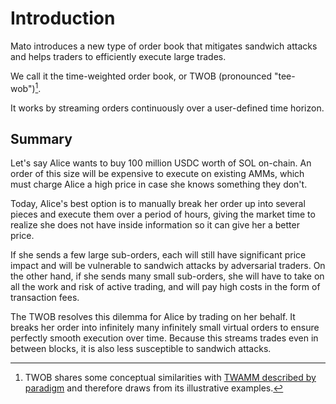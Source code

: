 # Introduction

Mato introduces a new type of order book that mitigates sandwich attacks and helps traders to efficiently execute large trades.

We call it the time-weighted order book, or TWOB (pronounced "tee-wob")[^note].

It works by streaming orders continuously over a user-defined time horizon.

## Summary

Let's say Alice wants to buy 100 million USDC worth of SOL on-chain. An order of this size will be expensive to execute on existing AMMs, which must charge Alice a high price in case she knows something they don't.

Today, Alice's best option is to manually break her order up into several pieces and execute them over a period of hours, giving the market time to realize she does not have inside information so it can give her a better price.

If she sends a few large sub-orders, each will still have significant price impact and will be vulnerable to sandwich attacks by adversarial traders. On the other hand, if she sends many small sub-orders, she will have to take on all the work and risk of active trading, and will pay high costs in the form of transaction fees.

The TWOB resolves this dilemma for Alice by trading on her behalf. It breaks her order into infinitely many infinitely small virtual orders to ensure perfectly smooth execution over time. Because this streams trades even in between blocks, it is also less susceptible to sandwich attacks.

[^note]: TWOB shares some conceptual similarities with [TWAMM described by paradigm](https://www.paradigm.xyz/2021/07/twamm) and therefore draws from its illustrative examples.
